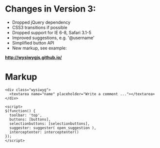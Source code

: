 Changes in Version 3:
==========

* Dropped jQuery dependency
* CSS3 transitions if possible
* Dropped support for IE 6-8, Safari 3.1-5
* Improved suggestions, e.g. '@username'
* Simplified button API
* New markup, see example:

**http://wysiwygjs.github.io/**

Markup
==========

````
<div class="wysiwyg">
  <textarea name="name" placeholder="Write a comment ..."></textarea>
</div>

<script>
$(function() {
  toolbar: 'top',
  buttons: [buttons],
  selectionbuttons: [selectionbuttons],
  suggester: suggester( open_suggestion ),
  interceptenter: interceptenter()
});
</script>
````
